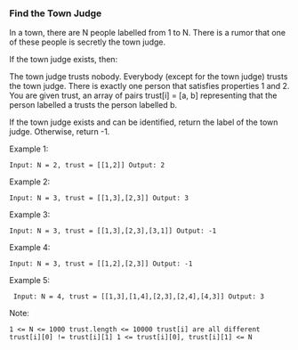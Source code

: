 ### Find the Town Judge

In a town, there are N people labelled from 1 to N.  There is a rumor that one of these people is secretly the town judge.

If the town judge exists, then:

The town judge trusts nobody.
Everybody (except for the town judge) trusts the town judge.
There is exactly one person that satisfies properties 1 and 2.
You are given trust, an array of pairs trust[i] = [a, b] representing that the person labelled a trusts the person labelled b.

If the town judge exists and can be identified, return the label of the town judge.  Otherwise, return -1.

 

Example 1:

`Input: N = 2, trust = [[1,2]]
Output: 2`

Example 2:

`Input: N = 3, trust = [[1,3],[2,3]]
Output: 3`

Example 3:

`Input: N = 3, trust = [[1,3],[2,3],[3,1]]
Output: -1`

Example 4:

`Input: N = 3, trust = [[1,2],[2,3]]
 Output: -1`

Example 5:

`
Input: N = 4, trust = [[1,3],[1,4],[2,3],[2,4],[4,3]]
Output: 3`

Note:

`1 <= N <= 1000
trust.length <= 10000
trust[i] are all different
trust[i][0] != trust[i][1]
1 <= trust[i][0], trust[i][1] <= N`

